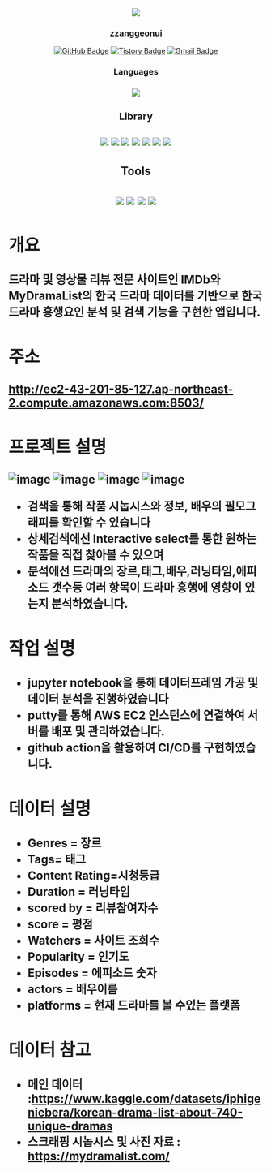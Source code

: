 <div align=center><img src="https://capsule-render.vercel.app/api?type=waving&color=auto&height=200&section=header&text=Drama%20project&fontSize=90" />	

<br/>
<div align=center>
<h3> zzanggeonui </h3>

[![GitHub Badge](https://img.shields.io/badge/GitHub-181717?style=flat&logo=GitHub&logoColor=white)](https://github.com/zzanggeonui)
[![Tistory Badge](https://img.shields.io/badge/TSTORY-555263?style=flat&logoColor=white)](https://seonggongstory.tistory.com/)
[![Gmail Badge](https://img.shields.io/badge/Gmail-D14836?style=flat&logo=Gmail&logoColor=white)](mailto:gksrjsgml961105@gmail.com)
<br/>
<div align=center>
<h3> Languages <h3> 
<img src=https://img.shields.io/badge/Python-3776AB?style=flat&logo=Python&logoColor=white/>
<br/>
	
<div align=center>
<h3> Library <h3> 	
<img src=https://img.shields.io/badge/NumPy-013243?style=flat&logo=NumPy&logoColor=white />
<img src=https://img.shields.io/badge/pandas-150458?style=flat&logo=pandas&logoColor=white)](https://pandas.pydata.org/>
<img src=https://img.shields.io/badge/Streamlit-FF4B4B?style=flat&logo=Streamlit&logoColor=white)](https://streamlit.io/>
<img src= https://img.shields.io/badge/matplotlib.pyplot-F7931E?style=flat&logo=matplotlib.pyplot&logoColor=white)/>
<img src=https://img.shields.io/badge/Seaborn-232F3E?style=flat&logo=Seaborn&logoColor=white />
<img src="https://img.shields.io/badge/Bootstrap-7952B3?style=flat&logo=Bootstrap&logoColor=white" />
<img src="https://img.shields.io/badge/Google Translate-4285F4?style=flat&logo=Google Translate&logoColor=white" />
<br/>
	
<div align=center>
<h3> Tools <h3> 
<img src=https://img.shields.io/badge/Anaconda-44A833?style=flat&logo=Anaconda&logoColor=white/>
<img src=https://img.shields.io/badge/Visual%20Studio%20Code-007ACC?style=flat&logo=Visual%20Studio%20Code&logoColor=white/>
<img src=https://img.shields.io/badge/Amazon%20AWS-232F3E?style=flat&logo=Amazon%20AWS&logoColor=white/>
<img src=https://img.shields.io/badge/Jupyter-F37626?style=flat&logo=Jupyter&logoColor=white)/>
<br/>
<div align=left>

 
	
## 개요
	
드라마 및 영상물 리뷰 전문 사이트인 IMDb와 MyDramaList의 한국 드라마 데이터를 기반으로 한국드라마 흥행요인 분석 및 검색 기능을 구현한 앱입니다.


## 주소

http://ec2-43-201-85-127.ap-northeast-2.compute.amazonaws.com:8503/



	
	
## 프로젝트 설명
![image](https://github.com/zzanggeonui/drama/blob/main/data/IMG.png)
![image](https://github.com/zzanggeonui/drama/blob/main/data/img2.png)
![image](https://github.com/zzanggeonui/drama/blob/main/data/img3.png)
![image](https://github.com/zzanggeonui/drama/blob/main/data/img4.png)
	
- 검색을 통해 작품 시놉시스와 정보, 배우의 필모그래피를 확인할 수 있습니다
- 상세검색에선 Interactive select를 통한 원하는 작품을 직접 찾아볼 수 있으며
- 분석에선 드라마의 장르,태그,배우,러닝타임,에피소드 갯수등 여러 항목이 드라마 흥행에 영향이 있는지 분석하였습니다.

	
## 작업 설명
- jupyter notebook을 통해 데이터프레임 가공 및 데이터 분석을 진행하였습니다
- putty를 통해 AWS EC2 인스턴스에 연결하여 서버를 배포 및 관리하였습니다.
- github action을 활용하여 CI/CD를 구현하였습니다.


## 데이터 설명
	
- Genres = 장르  
- Tags= 태그 
- Content Rating=시청등급  
- Duration = 러닝타임 
- scored by = 리뷰참여자수  
- score = 평점  
- Watchers = 사이트 조회수 
- Popularity = 인기도  
- Episodes = 에피소드 숫자  
- actors = 배우이름  
- platforms = 현재 드라마를 볼 수있는 플랫폼


	
	
## 데이터 참고

- 메인 데이터 :https://www.kaggle.com/datasets/iphigeniebera/korean-drama-list-about-740-unique-dramas
- 스크래핑 시놉시스 및 사진 자료  : https://mydramalist.com/





	


	
	
